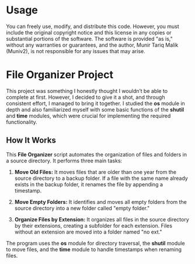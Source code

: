 # Usage
You can freely use, modify, and distribute this code. However, you must include the original copyright notice and this license in any copies or substantial portions of the software. The software is provided "as is," without any warranties or guarantees, and the author, Munir Tariq Malik (Muniv2), is not responsible for any issues that may arise.

# File Organizer Project

This project was something I honestly thought I wouldn’t be able to complete at first. However, I decided to give it a shot, and through consistent effort, I managed to bring it together. I studied the **os** module in depth and also familiarized myself with some basic functions of the **shutil** and **time** modules, which were crucial for implementing the required functionality.

## How It Works

This **File Organizer** script automates the organization of files and folders in a source directory. It performs three main tasks:

1. **Move Old Files:** It moves files that are older than one year from the source directory to a backup folder. If a file with the same name already exists in the backup folder, it renames the file by appending a timestamp.

2. **Move Empty Folders:** It identifies and moves all empty folders from the source directory into a new folder called "empty folder."

3. **Organize Files by Extension:** It organizes all files in the source directory by their extensions, creating a subfolder for each extension. Files without an extension are moved into a folder named "no ext."

The program uses the **os** module for directory traversal, the **shutil** module to move files, and the **time** module to handle timestamps when renaming files.

